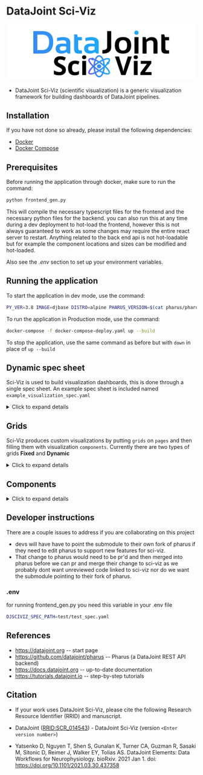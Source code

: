 # DataJoint Sci-Viz

![image](src/logo.svg)

+ DataJoint Sci-Viz (scientific visualization) is a generic visualization framework for building dashboards of DataJoint pipelines.

## Installation

If you have not done so already, please install the following dependencies:

- [Docker](https://docs.docker.com/get-docker/)
- [Docker Compose](https://docs.docker.com/compose/install/)

## Prerequisites

Before running the application through docker, make sure to run the command:

```bash
python frontend_gen.py
```

This will compile the necessary typescript files for the frontend and the necessary python files for the backend.
you can also run this at any time during a dev deployment to hot-load the frontend, however this is not always guaranteed to work as some changes may require the entire react server to restart. Anything related to the back end api is not hot-loadable but for example the component locations and sizes can be modified and hot-loaded.

Also see the _.env_ section to set up your environment variables.

## Running the application

To start the application in dev mode, use the command:

```bash
PY_VER=3.8 IMAGE=djbase DISTRO=alpine PHARUS_VERSION=$(cat pharus/pharus/version.py | tail -1 | awk -F\' '{print $2}') HOST_UID=$(id -u) docker-compose up --build
```

To run the application in Production mode, use the command:

```bash
docker-compose -f docker-compose-deploy.yaml up --build
```

To stop the application, use the same command as before but with `down` in place of `up --build`

## Dynamic spec sheet

Sci-Viz is used to build visualization dashboards, this is done through a single spec sheet. An example spec sheet is included named `example_visualization_spec.yaml`

<details>
<summary>Click to expand details</summary>

Important notes about restrictions in the spec sheet:

- Page names under pages must have a unique name without spaces
- Page routes must be unique
- Grid names under grids must be unique without spaces
- Component names under components must be unique **but can have spaces**
- The routes of individual components must be unique
- Routes must start with a `/`
- Every query needs a restriction, below is the default one.
  - ```python
        def restriction(**kwargs):
            return dict(**kwargs)
    ```
- Overlapping components at the same (x, y) does not work, the grid system will not allow overlapping components it will wrap them horizontally if there is enough space or bump them down to the next row.

If the website does not work after running the frontend generation script check this list to make sure that spec sheet is constructed properly, in the future we may include a script that lints the spec sheet for you. see issue [#20](https://github.com/datajoint/sci-viz/issues/20)

</details>

## Grids

Sci-Viz produces custom visualizations by putting `grids` on `pages` and then filling them with visualization `components`. Currently there are two types of grids **Fixed** and **Dynamic**

<details>
<summary>Click to expand details</summary>

### Fixed mode grid

A fixed mode grid requires all components to explicitly give their position and size on the grid.

A fixed `grid` takes 4 arguments:

- `type:` indicates the type of grid, in this case `type: fixed`
- `columns:` the number of columns that the grid will have
- `row_height:` the height of each row in pixels
- `components:` a yaml dictionary of components to be spawned in the grid

### Dynamic grid mode

A dynamic grid takes a datajoint query and then uses each record and applies that record as a restriction to a template of components. It then spawns a single or group of components for each record of that parent query but the components query is restricted by the entire record that has been passed in from the parent query.

An example of this would be as follows:

- You have one table that represents all identifying data of a subject, lets use Mouse as an example for the subject and the table name
- You also have a table that contains a single plot per Mouse primary key, lets call this table MousePlots
- You have no idea how many plots are in MousePlots but you want to display a live view of all of them
- What you can do is create a dynamic grid with the parent query being for the Mouse table and a plot component with a query for the MousePlot table. This will produce all of the plots that are available without knowing how many there are in the database.

A dynamic `grid` takes 7 arguments:

- `type:` indicates the type of grid, in this case `type: fixed`
- `columns:` the number of columns that the grid will have
- `row_height:` the height of each row in pixels
- `restriction:` a restriction for the datajoint query
- `dj_query:` the parent datajoint query that will provide the restriction records
- `route:` backend api route for the parent query
- `component_templates:` a yaml dictionary of components that serve as a template

Additionally any components in the dynamic grid do not need `x`, `y` , `height`, and `width` fields.

Currently only the `metadata` and `plot` components are supported in dynamic mode.

</details>

## Components

<details>
<summary>Click to expand details</summary>

All components need minimally these fields:

- `type:` indicates the type of component you are trying to generate
- `x:` x position on the grid starting at 0
- `y:` y position on the grid starting at 0
- `height:` the amount of grid squares tall a component can be, minimum 1
- `width:` the amount of grid square wide a compoentnt can be, minimum 1

### Table component

`type:` table

The Table component takes a few additional fields:

- `route:` the backend route for the rest api query, must start with a `/`
- `restriction:` the restriction for the datajoint query
- `dj_query:` the datajoint query for for the table data

If setup correctly the component will render the result of the query in a table that supports paging, sorting, and filtering.

#### Adding color to your tables using projections

```python
def dj_query(vms):
    TableA, TableB = (vms['test_group1_simple'].TableA, vms['test_group1_simple'].TableB)
    return ((TableA * TableB).proj(...,
                                   _sciviz_font='IF(a_name = "Raphael", "rgb(255, 0, 0)", NULL)',
                                   _sciviz_background='IF(a_name = "Raphael", "rgba(50, 255, 0, 0.16)", NULL)',)
                                  ), dict(order_by='b_number')
```

This is an example of a table query that has a projection that applys a text color as well as a background color.
It does so through the use of 2 protected column names:

- `_sciviz_font` for the font color
- `_sciviz_background` for the background color
  these two fields will accept any color format that css does.

In the example we do a join of two tables and then do a projection where we create 2 new columns with the protected names and if a condition is met we set their field to a css-compatable color else we have it be `NULL`. In the example above we use rgb when we do not need transparency and rgba when we do.
[here is a good tool for picking css colors.](https://developer.mozilla.org/en-US/docs/Web/CSS/CSS_Colors/Color_picker_tool)

### Markdown component

`type:` markdown

The markdown component takes one additional field `text: |`
underneath the `|` operator you can place any markdown text block that you want.

### Plot component from stored Plotly JSON

`type:` plot:plotly:stored_json

The plot component takes 3 additional arguments:

- `route:` the backend route for the rest api query, must start with a `/`
- `restriction:` the restriction for the datajoint query
- `dj_query:` the datajoint query for for the table data.

The plot component also takes one optional argument:

- `channels:` (string Arr) channels to listen to for additional restrictions from other components (slider, dropdown, ect.)

Additionally for the plot to render properly the result of your query must be a single entry with one element that is a plotly JSON.
An easy way to do this is to set the `fetch_args=[]` in your `dj_query` to be only the column that contains a plotly JSON and additionaly set your restriction to be the index of the plot you are looking for

### Metadata component

`type:` metadata

The Metadata component takes 3 additional arguments:

- `route:` the backend route for the rest api query, must start with a `/`
- `restriction:` the restriction for the datajoint query
- `dj_query:` the datajoint query for for the table data.

Additionally the metadata component only takes a single row from a table as its input so the `dj_query` and `restriction` need to be properly set to produce a single record. This component is not very useful by itself but when combined with other components as part of a template in a `Dynamic grid` it can provide useful information on what the other components are showing.

### Image component

`type:` file:image:attach

the Image component takes 3 additional arguments:

- `route:` the backend route for the rest api query, must start with a `/`
- `restriction:` the restriction for the datajoint query
- `dj_query:` the datajoint query for for the table data.

Additionally the image that you want to display needs to be stored as a datajoint [attach](https://docs.datajoint.org/python/definition/06.5-External-Data.html?highlight=attach) attribute type and your query should produce only one record with one column which is the column where the image is stored.

### Slider component

The slider is a component that takes a datajoint query and creates a slider based off the payload that the query returns. It turns each record into an index on the slider and also emits the currently selected record on its channel as a restriction to other components.

`type:` slider

the Slider component takes 3 additional arguments:

- `route:` the backend route for the rest api query, must start with a `/`.
- `restriction:` the restriction for the datajoint query.
- `dj_query:` the datajoint query for for the table data.
- `channel:` the name of the channel that the slider outputs its restriction on.

The Slider also takes one optional argument:

- `channels:` the array of channels to listen to for restricting its own query.

### Radiobutton/dropdown-static component

Similar to the Slider, the radiobutton and dropdown-static components are components that supply a selected restriction on a channel to a component that can accept them.

`type:` radiobuttons | dropdown-static

the Radiobutton/dropdown-static component takes 2 additional arguments:

- `channel:` the name of the channel that the Radiobutton/dropdown-static outputs its restriction on.
- `content:` dictionary of key value pairs, the key is what text is shown to the user while the value is the actual restriction. example:

```
content:
  mouse 0: 'mouse_id=0'
  mouse 1: 'mouse_id=1'
  mouse 2: 'mouse_id=2'
```

### dropdown-query component

The dropdown-query component is the same as the slider component except it only expects a result with one column.

`type:` dropdown-query

the dropdown-query component takes 3 additional arguments:

- `route:` the backend route for the rest api query, must start with a `/`.
- `restriction:` the restriction for the datajoint query.
- `dj_query:` the datajoint query for for the table data.
- `channel:` the name of the channel that the slider outputs its restriction on.

</details>

## Developer instructions

There are a couple issues to address if you are collaborating on this project

- devs will have have to point the submodule to their own fork of pharus if they need to edit pharus to support new features for sci-viz.
- That change to pharus would need to be pr'd and then merged into pharus before we can pr and merge their change to sci-viz as we probably dont want unreviewed code linked to sci-viz nor do we want the submodule pointing to their fork of pharus.

### .env

for running frontend_gen.py you need this variable in your .env file

```bash
DJSCIVIZ_SPEC_PATH=test/test_spec.yaml
```

## References

+ https://datajoint.org  -- start page
+ https://github.com/datajoint/pharus -- Pharus (a DataJoint REST API backend)
+ https://docs.datajoint.org -- up-to-date documentation
+ https://tutorials.datajoint.io -- step-by-step tutorials

## Citation

+ If your work uses DataJoint Sci-Viz, please cite the following Research Resource Identifier (RRID) and manuscript.

+ DataJoint ([RRID:SCR_014543](https://scicrunch.org/resolver/SCR_014543)) - DataJoint Sci-Viz (version `<Enter version number>`)

+ Yatsenko D, Nguyen T, Shen S, Gunalan K, Turner CA, Guzman R, Sasaki M, Sitonic D, Reimer J, Walker EY, Tolias AS. DataJoint Elements: Data Workflows for Neurophysiology. bioRxiv. 2021 Jan 1. doi: https://doi.org/10.1101/2021.03.30.437358